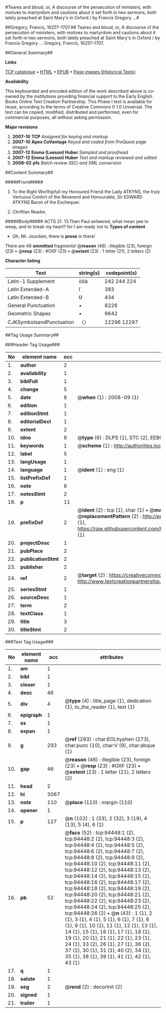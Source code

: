 #Teares and bloud, or, A discourse of the persecution of ministers, with motives to martyrdom and cautions about it set forth in two sermons, both lately preached at Saint Mary's in Oxford / by Francis Gregory ...#

##Gregory, Francis, 1625?-1707.##
Teares and bloud, or, A discourse of the persecution of ministers, with motives to martyrdom and cautions about it set forth in two sermons, both lately preached at Saint Mary's in Oxford / by Francis Gregory ...
Gregory, Francis, 1625?-1707.

##General Summary##

**Links**

[TCP catalogue](http://www.ota.ox.ac.uk/tcp/)  • 
[HTML](http://tei.it.ox.ac.uk/tcp/Texts-HTML/free/A42/A42062.html)  • 
[EPUB](http://tei.it.ox.ac.uk/tcp/Texts-EPUB/free/A42/A42062.epub) • 
[Page images (Historical Texts)](https://data.historicaltexts.jisc.ac.uk/view?pubId=eebo-12846725e&pageId=eebo-12846725e-94448-1)

**Availability**

This keyboarded and encoded edition of the
	       work described above is co-owned by the institutions
	       providing financial support to the Early English Books
	       Online Text Creation Partnership. This Phase I text is
	       available for reuse, according to the terms of Creative
	       Commons 0 1.0 Universal. The text can be copied,
	       modified, distributed and performed, even for
	       commercial purposes, all without asking permission.

**Major revisions**

1. __2007-10__ __TCP__ *Assigned for keying and markup*
1. __2007-10__ __Apex CoVantage__ *Keyed and coded from ProQuest page images*
1. __2007-12__ __Emma (Leeson) Huber__ *Sampled and proofread*
1. __2007-12__ __Emma (Leeson) Huber__ *Text and markup reviewed and edited*
1. __2008-02__ __pfs__ *Batch review (QC) and XML conversion*

##Content Summary##

#####Front#####

1. To the Right Worſhipfull my Honoured Friend the Lady ATKYNS, the truly Vertuous Conſort of the Reverend and Honourable, Sir EDWARD ATKYNS Baron of the Exchequer.

1. Chriſtian Reader,

#####Body#####
ACTS 21. 13.Then Paul anſwered, what mean yee to weep, and to break my heart? for I am ready not to 
**Types of content**

  * Oh, Mr. Jourdain, there is **prose** in there!

There are 46 **ommitted** fragments! 
 @__reason__ (46) : illegible (23), foreign (23)  •  @__resp__ (23) : #OXF (23)  •  @__extent__ (23) : 1 letter (21), 2 letters (2)

**Character listing**


|Text|string(s)|codepoint(s)|
|---|---|---|
|Latin-1 Supplement|òôà|242 244 224|
|Latin Extended-A|ſ|383|
|Latin Extended-B|Ʋ|434|
|General Punctuation|•|8226|
|Geometric Shapes|▪|9642|
|CJKSymbolsandPunctuation|〈〉|12296 12297|

##Tag Usage Summary##

###Header Tag Usage###

|No|element name|occ|attributes|
|---|---|---|---|
|1.|__author__|2||
|2.|__availability__|1||
|3.|__biblFull__|1||
|4.|__change__|5||
|5.|__date__|8| @__when__ (1) : 2008-09 (1)|
|6.|__edition__|1||
|7.|__editionStmt__|1||
|8.|__editorialDecl__|1||
|9.|__extent__|2||
|10.|__idno__|6| @__type__ (6) : DLPS (1), STC (2), EEBO-CITATION (1), OCLC (1), VID (1)|
|11.|__keywords__|1| @__scheme__ (1) : http://authorities.loc.gov/ (1)|
|12.|__label__|5||
|13.|__langUsage__|1||
|14.|__language__|1| @__ident__ (1) : eng (1)|
|15.|__listPrefixDef__|1||
|16.|__note__|6||
|17.|__notesStmt__|2||
|18.|__p__|11||
|19.|__prefixDef__|2| @__ident__ (2) : tcp (1), char (1)  •  @__matchPattern__ (2) : ([0-9\-]+):([0-9IVX]+) (1), (.+) (1)  •  @__replacementPattern__ (2) : http://eebo.chadwyck.com/downloadtiff?vid=$1&page=$2 (1), https://raw.githubusercontent.com/textcreationpartnership/Texts/master/tcpchars.xml#$1 (1)|
|20.|__projectDesc__|1||
|21.|__pubPlace__|2||
|22.|__publicationStmt__|2||
|23.|__publisher__|2||
|24.|__ref__|2| @__target__ (2) : https://creativecommons.org/publicdomain/zero/1.0/ (1), http://www.textcreationpartnership.org/docs/. (1)|
|25.|__seriesStmt__|1||
|26.|__sourceDesc__|1||
|27.|__term__|2||
|28.|__textClass__|1||
|29.|__title__|3||
|30.|__titleStmt__|2||


###Text Tag Usage###

|No|element name|occ|attributes|
|---|---|---|---|
|1.|__am__|1||
|2.|__bibl__|1||
|3.|__closer__|1||
|4.|__desc__|46||
|5.|__div__|4| @__type__ (4) : title_page (1), dedication (1), to_the_reader (1), text (1)|
|6.|__epigraph__|1||
|7.|__ex__|1||
|8.|__expan__|1||
|9.|__g__|293| @__ref__ (293) : char:EOLhyphen (273), char:punc (10), char:V (9), char:abque (1)|
|10.|__gap__|46| @__reason__ (46) : illegible (23), foreign (23)  •  @__resp__ (23) : #OXF (23)  •  @__extent__ (23) : 1 letter (21), 2 letters (2)|
|11.|__head__|2||
|12.|__hi__|3067||
|13.|__note__|110| @__place__ (110) : margin (110)|
|14.|__opener__|1||
|15.|__p__|127| @__n__ (102) : 1 (33), 2 (32), 3 (19), 4 (13), 5 (4), 6 (1)|
|16.|__pb__|52| @__facs__ (52) : tcp:94448:1 (2), tcp:94448:2 (2), tcp:94448:3 (2), tcp:94448:4 (2), tcp:94448:5 (2), tcp:94448:6 (2), tcp:94448:7 (2), tcp:94448:8 (2), tcp:94448:9 (2), tcp:94448:10 (2), tcp:94448:11 (2), tcp:94448:12 (2), tcp:94448:13 (2), tcp:94448:14 (2), tcp:94448:15 (2), tcp:94448:16 (2), tcp:94448:17 (2), tcp:94448:18 (2), tcp:94448:19 (2), tcp:94448:20 (2), tcp:94448:21 (2), tcp:94448:22 (2), tcp:94448:23 (2), tcp:94448:24 (2), tcp:94448:25 (2), tcp:94448:26 (2)  •  @__n__ (43) : 1 (1), 2 (1), 3 (1), 4 (1), 5 (1), 6 (1), 7 (1), 8 (1), 9 (1), 10 (1), 11 (1), 12 (1), 13 (1), 14 (1), 15 (1), 16 (1), 17 (1), 18 (1), 19 (1), 20 (1), 21 (1), 22 (1), 23 (1), 24 (1), 33 (2), 26 (1), 27 (1), 36 (2), 37 (2), 30 (1), 31 (1), 40 (2), 34 (1), 35 (1), 38 (1), 39 (1), 41 (1), 42 (1), 43 (1)|
|17.|__q__|1||
|18.|__salute__|1||
|19.|__seg__|2| @__rend__ (2) : decorInit (2)|
|20.|__signed__|1||
|21.|__trailer__|1||
